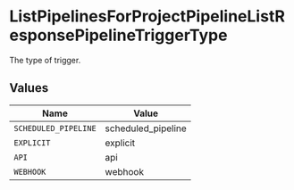 # ListPipelinesForProjectPipelineListResponsePipelineTriggerType

The type of trigger.


## Values

| Name                 | Value                |
| -------------------- | -------------------- |
| `SCHEDULED_PIPELINE` | scheduled_pipeline   |
| `EXPLICIT`           | explicit             |
| `API`                | api                  |
| `WEBHOOK`            | webhook              |